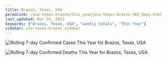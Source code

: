 ```yaml
---
title: Brazos, Texas, USA
permalink: /usa-texas-brazos/this_year/usa-texas-brazos-365_days.html
last_updated: Mar 24, 2022
keywords: ["Brazos, Texas, USA", "weekly totals", "This Year"]
sidebar: usa-texas-brazos_sidebar
---
```


![Rolling 7-day Confirmed Cases This Year for Brazos, Texas, USA](/covid_tracker/images/graphs/usa-texas-brazos-rolling_7_days_confirmed-365_days_graph.png)

![Rolling 7-day Confirmed Deaths This Year for Brazos, Texas, USA](/covid_tracker/images/graphs/usa-texas-brazos-rolling_7_days_deaths-365_days_graph.png)
